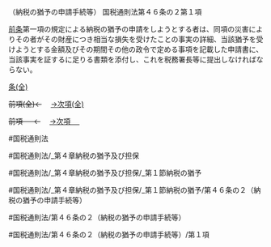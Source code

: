 （納税の猶予の申請手続等）
国税通則法第４６条の２第１項

[前条](国税通則法＿＿＿＿＿第４６条の１第１項)第一項の規定による納税の猶予の申請をしようとする者は、同項の災害によりその者がその財産につき相当な損失を受けたことの事実の詳細、当該猶予を受けようとする金額及びその期間その他の政令で定める事項を記載した申請書に、当該事実を証するに足りる書類を添付し、これを税務署長等に提出しなければならない。

[条(全)](国税通則法＿＿＿＿＿第４６条の２_.md)

~~前項(全)←~~　  [→次項(全)](国税通則法＿＿＿＿＿第４６条の２第２項_.md)

~~前項 　 ←~~　  [→次項 　 ](国税通則法＿＿＿＿＿第４６条の２第２項.md)



#国税通則法

#国税通則法/_第４章納税の猶予及び担保

#国税通則法/_第４章納税の猶予及び担保/_第１節納税の猶予

#国税通則法/_第４章納税の猶予及び担保/_第１節納税の猶予/第４６条の２（納税の猶予の申請手続等）

#国税通則法/第４６条の２（納税の猶予の申請手続等）

#国税通則法/第４６条の２（納税の猶予の申請手続等）/第１項

